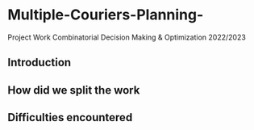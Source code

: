 # Multiple-Couriers-Planning-
Project Work Combinatorial Decision Making &amp; Optimization 2022/2023
## Introduction

## How did we split the work

## Difficulties encountered
